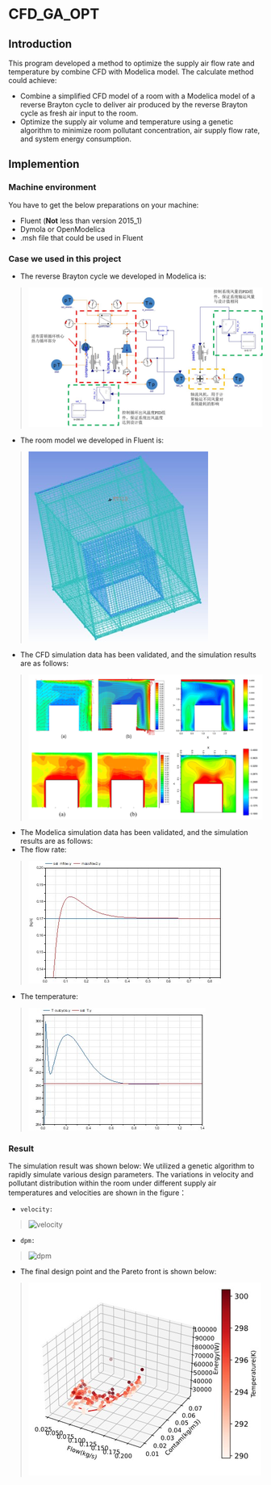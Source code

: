 # CFD_GA_OPT
## Introduction
This program developed a method to optimize the supply air flow rate and temperature by combine CFD with Modelica model. The calculate method could achieve:

*    Combine a simplified CFD model of a room with a Modelica model of a reverse Brayton cycle to deliver air produced by the reverse Brayton cycle as fresh air input to the room.
*    Optimize the supply air volume and temperature using a genetic algorithm to minimize room pollutant concentration, air supply flow rate, and system energy consumption.

## Implemention
### Machine environment
You have to get the below preparations on your machine:
*    Fluent (**Not** less than version 2015_1)
*    Dymola or OpenModelica
*    .msh file that could be used in Fluent

### Case we used in this project
*    The reverse Brayton cycle we developed in Modelica is:
>    ![Modelica files](https://github.com/wenzheshang/CFD_GA_OPT/blob/master/data/modelica.jpg)
*    The room model we developed in Fluent is:
>    ![CFD files](https://github.com/wenzheshang/CFD_GA_OPT/blob/master/data/msh.jpg)
*    The CFD simulation data has been validated, and the simulation results are as follows:
>    ![CFD validation](https://github.com/wenzheshang/CFD_GA_OPT/blob/master/data/valdition.jpg)

*    The Modelica simulation data has been validated, and the simulation results are as follows:
*    The flow rate:
>    ![Modelica validation1](https://github.com/wenzheshang/CFD_GA_OPT/blob/master/data/flowrate.jpg)
*    The temperature:
>    ![Modelica validation2](https://github.com/wenzheshang/CFD_GA_OPT/blob/master/data/temp.jpg)

### Result
The simulation result was shown below:
We utilized a genetic algorithm to rapidly simulate various design parameters. The variations in velocity and pollutant distribution within the room under different supply air temperatures and velocities are shown in the figure：
*     velocity:

>    ![velocity](https://github.com/wenzheshang/CFD_GA_OPT/blob/master/data/velocity.gif)
*     dpm:

>    ![dpm](https://github.com/wenzheshang/CFD_GA_OPT/blob/master/data/dpm.gif)

*    The final design point and the Pareto front is shown below:

>    ![opt](https://github.com/wenzheshang/CFD_GA_OPT/blob/master/data/opt.jpg)
